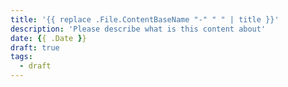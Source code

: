 ```yaml
---
title: '{{ replace .File.ContentBaseName "-" " " | title }}'
description: 'Please describe what is this content about'
date: {{ .Date }}
draft: true
tags:
  - draft
---
```

